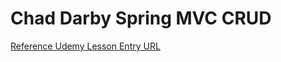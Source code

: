 # Chad Darby Spring MVC CRUD

[Reference Udemy Lesson Entry URL](https://www.udemy.com/spring-hibernate-tutorial/learn/lecture/5836514#overview)